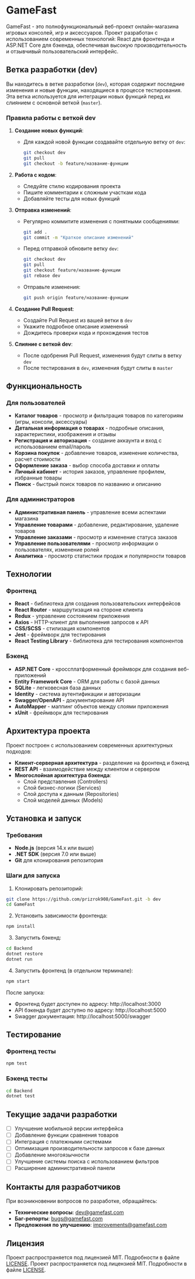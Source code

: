 # GameFast

GameFast - это полнофункциональный веб-проект онлайн-магазина игровых консолей, игр и аксессуаров. Проект разработан с использованием современных технологий: React для фронтенда и ASP.NET Core для бэкенда, обеспечивая высокую производительность и отзывчивый пользовательский интерфейс.

## Ветка разработки (dev)

Вы находитесь в ветке разработки (`dev`), которая содержит последние изменения и новые функции, находящиеся в процессе тестирования. Эта ветка используется для интеграции новых функций перед их слиянием с основной веткой (`master`).

### Правила работы с веткой dev

1. **Создание новых функций**:
   - Для каждой новой функции создавайте отдельную ветку от `dev`:
     ```bash
     git checkout dev
     git pull
     git checkout -b feature/название-функции
     ```

2. **Работа с кодом**:
   - Следуйте стилю кодирования проекта
   - Пишите комментарии к сложным участкам кода
   - Добавляйте тесты для новых функций

3. **Отправка изменений**:
   - Регулярно коммитите изменения с понятными сообщениями:
     ```bash
     git add .
     git commit -m "Краткое описание изменений"
     ```
   - Перед отправкой обновите ветку `dev`:
     ```bash
     git checkout dev
     git pull
     git checkout feature/название-функции
     git rebase dev
     ```
   - Отправьте изменения:
     ```bash
     git push origin feature/название-функции
     ```

4. **Создание Pull Request**:
   - Создайте Pull Request из вашей ветки в `dev`
   - Укажите подробное описание изменений
   - Дождитесь проверки кода и прохождения тестов

5. **Слияние с веткой dev**:
   - После одобрения Pull Request, изменения будут слиты в ветку `dev`
   - После тестирования в `dev`, изменения будут слиты в `master`

## Функциональность

### Для пользователей
- **Каталог товаров** - просмотр и фильтрация товаров по категориям (игры, консоли, аксессуары)
- **Детальная информация о товарах** - подробные описания, характеристики, изображения и отзывы
- **Регистрация и авторизация** - создание аккаунта и вход с использованием email/пароль
- **Корзина покупок** - добавление товаров, изменение количества, расчет стоимости
- **Оформление заказа** - выбор способа доставки и оплаты
- **Личный кабинет** - история заказов, управление профилем, избранные товары
- **Поиск** - быстрый поиск товаров по названию и описанию

### Для администраторов
- **Административная панель** - управление всеми аспектами магазина
- **Управление товарами** - добавление, редактирование, удаление товаров
- **Управление заказами** - просмотр и изменение статуса заказов
- **Управление пользователями** - просмотр информации о пользователях, изменение ролей
- **Аналитика** - просмотр статистики продаж и популярности товаров

## Технологии

### Фронтенд
- **React** - библиотека для создания пользовательских интерфейсов
- **React Router** - маршрутизация на стороне клиента
- **Redux** - управление состоянием приложения
- **Axios** - HTTP-клиент для выполнения запросов к API
- **CSS/SCSS** - стилизация компонентов
- **Jest** - фреймворк для тестирования
- **React Testing Library** - библиотека для тестирования компонентов

### Бэкенд
- **ASP.NET Core** - кроссплатформенный фреймворк для создания веб-приложений
- **Entity Framework Core** - ORM для работы с базой данных
- **SQLite** - легковесная база данных
- **Identity** - система аутентификации и авторизации
- **Swagger/OpenAPI** - документирование API
- **AutoMapper** - маппинг объектов между слоями приложения
- **xUnit** - фреймворк для тестирования

## Архитектура проекта

Проект построен с использованием современных архитектурных подходов:

- **Клиент-серверная архитектура** - разделение на фронтенд и бэкенд
- **REST API** - взаимодействие между клиентом и сервером
- **Многослойная архитектура бэкенда**:
  - Слой представления (Controllers)
  - Слой бизнес-логики (Services)
  - Слой доступа к данным (Repositories)
  - Слой моделей данных (Models)

## Установка и запуск

### Требования
- **Node.js** (версия 14.x или выше)
- **.NET SDK** (версия 7.0 или выше)
- **Git** для клонирования репозитория

### Шаги для запуска

1. Клонировать репозиторий:
```bash
git clone https://github.com/prizrok908/GameFast.git -b dev
cd GameFast
```

2. Установить зависимости фронтенда:
```bash
npm install
```

3. Запустить бэкенд:
```bash
cd Backend
dotnet restore
dotnet run
```

4. Запустить фронтенд (в отдельном терминале):
```bash
npm start
```

После запуска:
- Фронтенд будет доступен по адресу: http://localhost:3000
- API бэкенда будет доступно по адресу: http://localhost:5000
- Swagger документация: http://localhost:5000/swagger

## Тестирование

### Фронтенд тесты
```bash
npm test
```

### Бэкенд тесты
```bash
cd Backend
dotnet test
```

## Текущие задачи разработки

- [ ] Улучшение мобильной версии интерфейса
- [ ] Добавление функции сравнения товаров
- [ ] Интеграция с платежными системами
- [ ] Оптимизация производительности запросов к базе данных
- [ ] Добавление многоязычности
- [ ] Улучшение системы поиска с использованием фильтров
- [ ] Расширение административной панели

## Контакты для разработчиков

При возникновении вопросов по разработке, обращайтесь:

- **Технические вопросы**: dev@gamefast.com
- **Баг-репорты**: bugs@gamefast.com
- **Предложения по улучшению**: improvements@gamefast.com

## Лицензия

Проект распространяется под лицензией MIT. Подробности в файле [LICENSE](LICENSE). 
Проект распространяется под лицензией MIT. Подробности в файле [LICENSE](LICENSE). 